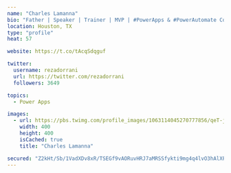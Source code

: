 ```yaml
---
name: "Charles Lamanna"
bio: "Father | Speaker | Trainer | MVP | #PowerApps & #PowerAutomate Community Super User | YouTuber Right-pointing triangle http://youtube.com/c/rezadorrani | Learn - Share - Clockwise rightwards and leftwards open circle arrows"
location: Houston, TX
type: "profile"
heat: 57

website: https://t.co/tAcqSdqguf

twitter:
  username: rezadorrani
  url: https://twitter.com/rezadorrani
  followers: 3649

topics:
  - Power Apps

images:
  - url: https://pbs.twimg.com/profile_images/1063114045270777856/qeT-jpWr_400x400.jpg
    width: 400
    height: 400
    isCached: true
    title: "Charles Lamanna"

secured: "Z2kHt/Sb/1VadXDv8xR/TSEGf9vAORuvHRJ7aMRSSfykti9mg4q4lvO3hAlXPTE6J8JsDwVFoztpKknI4gE+0nb3tz2vTQ3gcAecM+gXggV0FmR339KuCzzJP0JjbKoFXOwjWvUWGP0gvPe8xYSfsLlimnw+Aum1YvsGWeKH3WqSX19OSqMGfJAQyEKDQmHBXJvU0+uUibIS03W0te9VgLfYUCsSAnJFGE38PonOIksQHhr5bwNlyYJ8L2bcqkt0tjA8S3jVPZgdM/nfte1jhq9OyXsGOhxcoKhROOIip7Oh961fyaxAXbhapR9S8bCdFfqdY3HVa5Jg53wfjHVEjikU/FMrmvXXZmHZM+hpDLl6s0g1GJe4GjybnBqsbQzRugbqwamIYDYRg0OBkw2eLe8kxGfN0s9hWjby0pqXlUk=;7eeWCF0Row3Z51JZIfHEfQ=="
---
```


